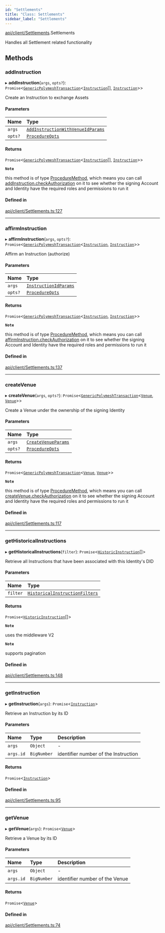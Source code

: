 ```yaml
---
id: "Settlements"
title: "Class: Settlements"
sidebar_label: "Settlements"
---
```


[api/client/Settlements](../../../../modules/API/Client/Settlements/Settlements.md).Settlements

Handles all Settlement related functionality

## Methods

### addInstruction

▸ **addInstruction**(`args`, `opts?`): `Promise`\<[`GenericPolymeshTransaction`](../../../../modules/API/Procedures/Types/Types.md#genericpolymeshtransaction)\<[`Instruction`](../../Entities/Instruction/Instruction.md)[], [`Instruction`](../../Entities/Instruction/Instruction.md)\>\>

Create an Instruction to exchange Assets

#### Parameters

| Name | Type |
| :------ | :------ |
| `args` | [`AddInstructionWithVenueIdParams`](../../../../modules/API/Procedures/Types/Types.md#addinstructionwithvenueidparams) |
| `opts?` | [`ProcedureOpts`](../../../../interfaces/API/Procedures/Types/ProcedureOpts/ProcedureOpts.md) |

#### Returns

`Promise`\<[`GenericPolymeshTransaction`](../../../../modules/API/Procedures/Types/Types.md#genericpolymeshtransaction)\<[`Instruction`](../../Entities/Instruction/Instruction.md)[], [`Instruction`](../../Entities/Instruction/Instruction.md)\>\>

**`Note`**

this method is of type [ProcedureMethod](../../../../interfaces/API/Procedures/Types/ProcedureMethod/ProcedureMethod.md), which means you can call [addInstruction.checkAuthorization](../../../../interfaces/API/Procedures/Types/ProcedureMethod/ProcedureMethod.md#checkauthorization)
  on it to see whether the signing Account and Identity have the required roles and permissions to run it

#### Defined in

[api/client/Settlements.ts:127](https://github.com/PolymeshAssociation/polymesh-sdk/blob/8a9e72221/src/api/client/Settlements.ts#L127)

___

### affirmInstruction

▸ **affirmInstruction**(`args`, `opts?`): `Promise`\<[`GenericPolymeshTransaction`](../../../../modules/API/Procedures/Types/Types.md#genericpolymeshtransaction)\<[`Instruction`](../../Entities/Instruction/Instruction.md), [`Instruction`](../../Entities/Instruction/Instruction.md)\>\>

Affirm an Instruction (authorize)

#### Parameters

| Name | Type |
| :------ | :------ |
| `args` | [`InstructionIdParams`](../../../../interfaces/API/Procedures/Types/InstructionIdParams/InstructionIdParams.md) |
| `opts?` | [`ProcedureOpts`](../../../../interfaces/API/Procedures/Types/ProcedureOpts/ProcedureOpts.md) |

#### Returns

`Promise`\<[`GenericPolymeshTransaction`](../../../../modules/API/Procedures/Types/Types.md#genericpolymeshtransaction)\<[`Instruction`](../../Entities/Instruction/Instruction.md), [`Instruction`](../../Entities/Instruction/Instruction.md)\>\>

**`Note`**

this method is of type [ProcedureMethod](../../../../interfaces/API/Procedures/Types/ProcedureMethod/ProcedureMethod.md), which means you can call [affirmInstruction.checkAuthorization](../../../../interfaces/API/Procedures/Types/ProcedureMethod/ProcedureMethod.md#checkauthorization)
  on it to see whether the signing Account and Identity have the required roles and permissions to run it

#### Defined in

[api/client/Settlements.ts:137](https://github.com/PolymeshAssociation/polymesh-sdk/blob/8a9e72221/src/api/client/Settlements.ts#L137)

___

### createVenue

▸ **createVenue**(`args`, `opts?`): `Promise`\<[`GenericPolymeshTransaction`](../../../../modules/API/Procedures/Types/Types.md#genericpolymeshtransaction)\<[`Venue`](../../Entities/Venue/Venue.md), [`Venue`](../../Entities/Venue/Venue.md)\>\>

Create a Venue under the ownership of the signing Identity

#### Parameters

| Name | Type |
| :------ | :------ |
| `args` | [`CreateVenueParams`](../../../../interfaces/API/Procedures/Types/CreateVenueParams/CreateVenueParams.md) |
| `opts?` | [`ProcedureOpts`](../../../../interfaces/API/Procedures/Types/ProcedureOpts/ProcedureOpts.md) |

#### Returns

`Promise`\<[`GenericPolymeshTransaction`](../../../../modules/API/Procedures/Types/Types.md#genericpolymeshtransaction)\<[`Venue`](../../Entities/Venue/Venue.md), [`Venue`](../../Entities/Venue/Venue.md)\>\>

**`Note`**

this method is of type [ProcedureMethod](../../../../interfaces/API/Procedures/Types/ProcedureMethod/ProcedureMethod.md), which means you can call [createVenue.checkAuthorization](../../../../interfaces/API/Procedures/Types/ProcedureMethod/ProcedureMethod.md#checkauthorization)
  on it to see whether the signing Account and Identity have the required roles and permissions to run it

#### Defined in

[api/client/Settlements.ts:117](https://github.com/PolymeshAssociation/polymesh-sdk/blob/8a9e72221/src/api/client/Settlements.ts#L117)

___

### getHistoricalInstructions

▸ **getHistoricalInstructions**(`filter`): `Promise`\<[`HistoricInstruction`](../../../../modules/API/Entities/Venue/Types/Types.md#historicinstruction)[]\>

Retrieve all Instructions that have been associated with this Identity's DID

#### Parameters

| Name | Type |
| :------ | :------ |
| `filter` | [`HistoricalInstructionFilters`](../../../../interfaces/API/Client/Types/HistoricalInstructionFilters/HistoricalInstructionFilters.md) |

#### Returns

`Promise`\<[`HistoricInstruction`](../../../../modules/API/Entities/Venue/Types/Types.md#historicinstruction)[]\>

**`Note`**

uses the middleware V2

**`Note`**

supports pagination

#### Defined in

[api/client/Settlements.ts:148](https://github.com/PolymeshAssociation/polymesh-sdk/blob/8a9e72221/src/api/client/Settlements.ts#L148)

___

### getInstruction

▸ **getInstruction**(`args`): `Promise`\<[`Instruction`](../../Entities/Instruction/Instruction.md)\>

Retrieve an Instruction by its ID

#### Parameters

| Name | Type | Description |
| :------ | :------ | :------ |
| `args` | `Object` | - |
| `args.id` | `BigNumber` | identifier number of the Instruction |

#### Returns

`Promise`\<[`Instruction`](../../Entities/Instruction/Instruction.md)\>

#### Defined in

[api/client/Settlements.ts:95](https://github.com/PolymeshAssociation/polymesh-sdk/blob/8a9e72221/src/api/client/Settlements.ts#L95)

___

### getVenue

▸ **getVenue**(`args`): `Promise`\<[`Venue`](../../Entities/Venue/Venue.md)\>

Retrieve a Venue by its ID

#### Parameters

| Name | Type | Description |
| :------ | :------ | :------ |
| `args` | `Object` | - |
| `args.id` | `BigNumber` | identifier number of the Venue |

#### Returns

`Promise`\<[`Venue`](../../Entities/Venue/Venue.md)\>

#### Defined in

[api/client/Settlements.ts:74](https://github.com/PolymeshAssociation/polymesh-sdk/blob/8a9e72221/src/api/client/Settlements.ts#L74)
